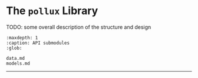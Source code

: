 # The `pollux` Library

TODO: some overall description of the structure and design

```{toctree}
:maxdepth: 1
:caption: API submodules
:glob:

data.md
models.md
```

---

<!-- ```{eval-rst}

.. currentmodule:: pollux

.. automodule:: pollux
    :exclude-members:
    :noindex:

``` -->
